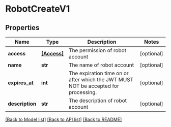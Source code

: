 # RobotCreateV1


## Properties
Name | Type | Description | Notes
------------ | ------------- | ------------- | -------------
**access** | [**[Access]**](Access.md) | The permission of robot account | [optional] 
**name** | **str** | The name of robot account | [optional] 
**expires_at** | **int** | The expiration time on or after which the JWT MUST NOT be accepted for processing. | [optional] 
**description** | **str** | The description of robot account | [optional] 

[[Back to Model list]](../README.md#documentation-for-models) [[Back to API list]](../README.md#documentation-for-api-endpoints) [[Back to README]](../README.md)


